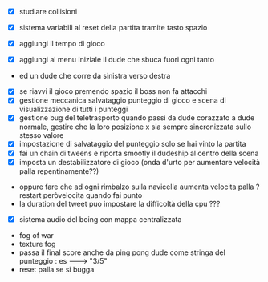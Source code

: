 -[x] studiare collisioni

- [x] sistema variabili al reset della partita tramite tasto spazio
- [x] aggiungi il tempo di gioco
- [x] aggiungi al menu iniziale il dude che sbuca fuori ogni tanto
- ed un dude che corre da sinistra verso destra

- [x] se riavvi il gioco premendo spazio il boss non fa attacchi
- [x] gestione meccanica salvataggio punteggio di gioco e scena di visualizzazione di tutti i punteggi
- [x] gestione bug del teletrasporto quando passi da dude corazzato a dude normale, gestire che la loro posizione x sia
  sempre sincronizzata sullo stesso valore
- [x] impostazione di salvataggio del punteggio solo se hai vinto la partita
- [x] fai un chain di tweens e riporta smootly il dudeship al centro della scena
- [x] imposta un destabilizzatore di gioco (onda d'urto per aumentare velocità palla repentinamente??)
- oppure fare che ad ogni rimbalzo sulla navicella aumenta velocita palla ? restart peròvelocita quando fai punto
- la duration del tweet puo impostare la difficoltà della cpu ???
- [x] sistema audio del boing con mappa centralizzata
- fog of war
- texture fog
- passa il final score anche da ping pong dude come stringa del punteggio : es --->    "3/5"
- reset palla se si bugga 
